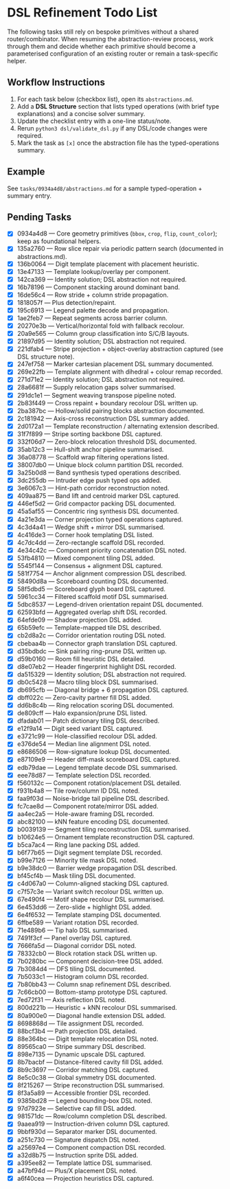 # DSL Refinement Todo List

The following tasks still rely on bespoke primitives without a shared router/combinator. When resuming the abstraction-review process, work through them and decide whether each primitive should become a parameterised configuration of an existing router or remain a task-specific helper.

## Workflow Instructions

1. For each task below (checkbox list), open its `abstractions.md`.
2. Add a **DSL Structure** section that lists typed operations (with brief type explanations) and a concise solver summary.
3. Update the checklist entry with a one-line status/note.
4. Rerun `python3 dsl/validate_dsl.py` if any DSL/code changes were required.
5. Mark the task as `[x]` once the abstraction file has the typed-operations summary.

## Example

See `tasks/0934a4d8/abstractions.md` for a sample typed-operation + summary entry.

## Pending Tasks

- [x] 0934a4d8 — Core geometry primitives (`bbox`, `crop`, `flip`, `count_color`); keep as foundational helpers.
- [x] 135a2760 — Row slice repair via periodic pattern search (documented in abstractions.md).
- [x] 136b0064 — Digit template placement with placement heuristic.
- [x] 13e47133 — Template lookup/overlay per component.
- [x] 142ca369 — Identity solution; DSL abstraction not required.
- [x] 16b78196 — Component stacking around dominant band.
- [x] 16de56c4 — Row stride + column stride propagation.
- [x] 1818057f — Plus detection/repaint.
- [x] 195c6913 — Legend palette decode and propagation.
- [x] 1ae2feb7 — Repeat segments across barrier column.
- [x] 20270e3b — Vertical/horizontal fold with fallback recolour.
- [x] 20a9e565 — Column group classification into S/C/B layouts.
- [x] 21897d95 — Identity solution; DSL abstraction not required.
- [x] 221dfab4 — Stripe projection + object-overlay abstraction captured (see DSL structure note).
- [x] 247ef758 — Marker cartesian placement DSL summary documented.
- [x] 269e22fb — Template alignment with dihedral + colour remap recorded.
- [x] 271d71e2 — Identity solution; DSL abstraction not required.
- [x] 28a6681f — Supply relocation gaps solver summarised.
- [x] 291dc1e1 — Segment weaving transpose pipeline noted.
- [x] 2b83f449 — Cross repaint + boundary recolour DSL written up.
- [x] 2ba387bc — Hollow/solid pairing blocks abstraction documented.
- [x] 2c181942 — Axis-cross reconstruction DSL summary added.
- [x] 2d0172a1 — Template reconstruction / alternating extension described.
- [x] 31f7f899 — Stripe sorting backbone DSL captured.
- [x] 332f06d7 — Zero-block relocation threshold DSL documented.
- [x] 35ab12c3 — Hull-shift anchor pipeline summarised.
- [x] 36a08778 — Scaffold wrap filtering operations listed.
- [x] 38007db0 — Unique block column partition DSL recorded.
- [x] 3a25b0d8 — Band synthesis typed operations described.
- [x] 3dc255db — Intruder edge push typed ops added.
- [x] 3e6067c3 — Hint-path corridor reconstruction noted.
- [x] 409aa875 — Band lift and centroid marker DSL captured.
- [x] 446ef5d2 — Grid compactor packing DSL documented.
- [x] 45a5af55 — Concentric ring synthesis DSL documented.
- [x] 4a21e3da — Corner projection typed operations captured.
- [x] 4c3d4a41 — Wedge shift + mirror DSL summarised.
- [x] 4c416de3 — Corner hook templating DSL listed.
- [x] 4c7dc4dd — Zero-rectangle scaffold DSL recorded.
- [x] 4e34c42c — Component priority concatenation DSL noted.
- [x] 53fb4810 — Mixed component tiling DSL added.
- [x] 5545f144 — Consensus + alignment DSL captured.
- [x] 581f7754 — Anchor alignment compression DSL described.
- [x] 58490d8a — Scoreboard counting DSL documented.
- [x] 58f5dbd5 — Scoreboard glyph board DSL captured.
- [x] 5961cc34 — Filtered scaffold motif DSL summarised.
- [x] 5dbc8537 — Legend-driven orientation repaint DSL documented.
- [x] 62593bfd — Aggregated overlap shift DSL recorded.
- [x] 64efde09 — Shadow projection DSL added.
- [x] 65b59efc — Template-mapped tile DSL described.
- [x] cb2d8a2c — Corridor orientation routing DSL noted.
- [x] cbebaa4b — Connector graph translation DSL captured.
- [x] d35bdbdc — Sink pairing ring-prune DSL written up.
- [x] d59b0160 — Room fill heuristic DSL detailed.
- [x] d8e07eb2 — Header fingerprint highlight DSL recorded.
- [x] da515329 — Identity solution; DSL abstraction not required.
- [x] db0c5428 — Macro tiling block DSL summarised.
- [x] db695cfb — Diagonal bridge + 6 propagation DSL captured.
- [x] dbff022c — Zero-cavity partner fill DSL added.
- [x] dd6b8c4b — Ring relocation scoring DSL documented.
- [x] de809cff — Halo expansion/prune DSL listed.
- [x] dfadab01 — Patch dictionary tiling DSL described.
- [x] e12f9a14 — Digit seed variant DSL captured.
- [x] e3721c99 — Hole-classified recolour DSL added.
- [x] e376de54 — Median line alignment DSL noted.
- [x] e8686506 — Row-signature lookup DSL documented.
- [x] e87109e9 — Header diff-mask scoreboard DSL captured.
- [x] edb79dae — Legend template decode DSL summarised.
- [x] eee78d87 — Template selection DSL recorded.
- [x] f560132c — Component rotation/placement DSL detailed.
- [x] f931b4a8 — Tile row/column ID DSL noted.
- [x] faa9f03d — Noise-bridge tail pipeline DSL described.
- [x] fc7cae8d — Component rotate/mirror DSL added.
- [x] aa4ec2a5 — Hole-aware framing DSL recorded.
- [x] abc82100 — kNN feature encoding DSL documented.
- [x] b0039139 — Segment tiling reconstruction DSL summarised.
- [x] b10624e5 — Ornament template reconstruction DSL captured.
- [x] b5ca7ac4 — Ring lane packing DSL added.
- [x] b6f77b65 — Digit segment template DSL recorded.
- [x] b99e7126 — Minority tile mask DSL noted.
- [x] b9e38dc0 — Barrier wedge propagation DSL described.
- [x] bf45cf4b — Mask tiling DSL documented.
- [x] c4d067a0 — Column-aligned stacking DSL captured.
- [x] c7f57c3e — Variant switch recolour DSL written up.
- [x] 67e490f4 — Motif shape recolour DSL summarised.
- [x] 6e453dd6 — Zero-slide + highlight DSL added.
- [x] 6e4f6532 — Template stamping DSL documented.
- [x] 6ffbe589 — Variant rotation DSL recorded.
- [x] 71e489b6 — Tip halo DSL summarised.
- [x] 7491f3cf — Panel overlay DSL captured.
- [x] 7666fa5d — Diagonal corridor DSL noted.
- [x] 78332cb0 — Block rotation stack DSL written up.
- [x] 7b0280bc — Component decision-tree DSL added.
- [x] 7b3084d4 — DFS tiling DSL documented.
- [x] 7b5033c1 — Histogram column DSL recorded.
- [x] 7b80bb43 — Column snap refinement DSL described.
- [x] 7c66cb00 — Bottom-stamp prototype DSL captured.
- [x] 7ed72f31 — Axis reflection DSL noted.
- [x] 800d221b — Heuristic + kNN recolour DSL summarised.
- [x] 80a900e0 — Diagonal handle extension DSL added.
- [x] 8698868d — Tile assignment DSL recorded.
- [x] 88bcf3b4 — Path projection DSL detailed.
- [x] 88e364bc — Digit template relocation DSL noted.
- [x] 89565ca0 — Stripe summary DSL described.
- [x] 898e7135 — Dynamic upscale DSL captured.
- [x] 8b7bacbf — Distance-filtered cavity fill DSL added.
- [x] 8b9c3697 — Corridor matching DSL captured.
- [x] 8e5c0c38 — Global symmetry DSL documented.
- [x] 8f215267 — Stripe reconstruction DSL summarised.
- [x] 8f3a5a89 — Accessible frontier DSL recorded.
- [x] 9385bd28 — Legend bounding-box DSL noted.
- [x] 97d7923e — Selective cap fill DSL added.
- [x] 981571dc — Row/column completion DSL described.
- [x] 9aaea919 — Instruction-driven column DSL captured.
- [x] 9bbf930d — Separator marker DSL documented.
- [x] a251c730 — Signature dispatch DSL noted.
- [x] a25697e4 — Component compaction DSL recorded.
- [x] a32d8b75 — Instruction sprite DSL added.
- [x] a395ee82 — Template lattice DSL summarised.
- [x] a47bf94d — Plus/X placement DSL noted.
- [x] a6f40cea — Projection heuristics DSL captured.
